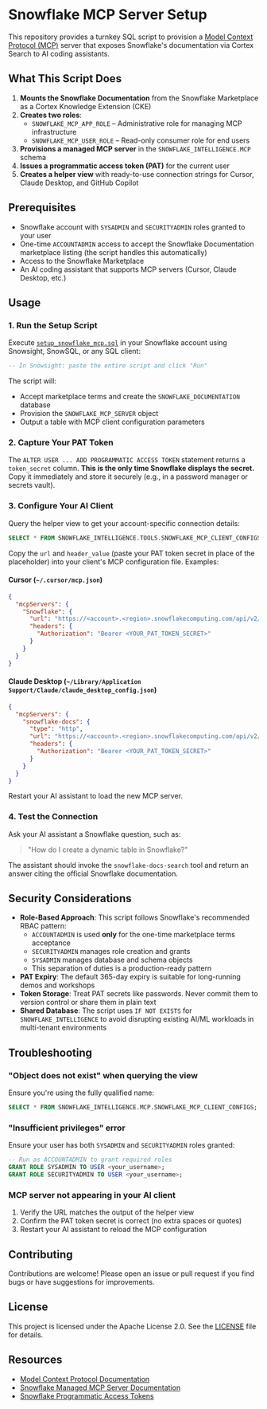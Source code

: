 # Snowflake MCP Server Setup

This repository provides a turnkey SQL script to provision a [Model Context Protocol (MCP)](https://modelcontextprotocol.io/) server that exposes Snowflake's documentation via Cortex Search to AI coding assistants.

## What This Script Does

1. **Mounts the Snowflake Documentation** from the Snowflake Marketplace as a Cortex Knowledge Extension (CKE)
2. **Creates two roles**:
   - `SNOWFLAKE_MCP_APP_ROLE` – Administrative role for managing MCP infrastructure
   - `SNOWFLAKE_MCP_USER_ROLE` – Read-only consumer role for end users
3. **Provisions a managed MCP server** in the `SNOWFLAKE_INTELLIGENCE.MCP` schema
4. **Issues a programmatic access token (PAT)** for the current user
5. **Creates a helper view** with ready-to-use connection strings for Cursor, Claude Desktop, and GitHub Copilot

## Prerequisites

- Snowflake account with `SYSADMIN` and `SECURITYADMIN` roles granted to your user
- One-time `ACCOUNTADMIN` access to accept the Snowflake Documentation marketplace listing (the script handles this automatically)
- Access to the Snowflake Marketplace
- An AI coding assistant that supports MCP servers (Cursor, Claude Desktop, etc.)

## Usage

### 1. Run the Setup Script

Execute [`setup_snowflake_mcp.sql`](./setup_snowflake_mcp.sql) in your Snowflake account using Snowsight, SnowSQL, or any SQL client:

```sql
-- In Snowsight: paste the entire script and click "Run"
```

The script will:
- Accept marketplace terms and create the `SNOWFLAKE_DOCUMENTATION` database
- Provision the `SNOWFLAKE_MCP_SERVER` object
- Output a table with MCP client configuration parameters

### 2. Capture Your PAT Token

The `ALTER USER ... ADD PROGRAMMATIC ACCESS TOKEN` statement returns a `token_secret` column. **This is the only time Snowflake displays the secret.** Copy it immediately and store it securely (e.g., in a password manager or secrets vault).

### 3. Configure Your AI Client

Query the helper view to get your account-specific connection details:

```sql
SELECT * FROM SNOWFLAKE_INTELLIGENCE.TOOLS.SNOWFLAKE_MCP_CLIENT_CONFIGS;
```

Copy the `url` and `header_value` (paste your PAT token secret in place of the placeholder) into your client's MCP configuration file. Examples:

#### Cursor (`~/.cursor/mcp.json`)

```json
{
  "mcpServers": {
    "Snowflake": {
      "url": "https://<account>.<region>.snowflakecomputing.com/api/v2/databases/snowflake_intelligence/schemas/tools/mcp-servers/snowflake_mcp_server",
      "headers": {
        "Authorization": "Bearer <YOUR_PAT_TOKEN_SECRET>"
      }
    }
  }
}
```

#### Claude Desktop (`~/Library/Application Support/Claude/claude_desktop_config.json`)

```json
{
  "mcpServers": {
    "snowflake-docs": {
      "type": "http",
      "url": "https://<account>.<region>.snowflakecomputing.com/api/v2/databases/snowflake_intelligence/schemas/tools/mcp-servers/snowflake_mcp_server",
      "headers": {
        "Authorization": "Bearer <YOUR_PAT_TOKEN_SECRET>"
      }
    }
  }
}
```

Restart your AI assistant to load the new MCP server.

### 4. Test the Connection

Ask your AI assistant a Snowflake question, such as:

> "How do I create a dynamic table in Snowflake?"

The assistant should invoke the `snowflake-docs-search` tool and return an answer citing the official Snowflake documentation.

## Security Considerations

- **Role-Based Approach**: This script follows Snowflake's recommended RBAC pattern:
  - `ACCOUNTADMIN` is used **only** for the one-time marketplace terms acceptance
  - `SECURITYADMIN` manages role creation and grants
  - `SYSADMIN` manages database and schema objects
  - This separation of duties is a production-ready pattern
- **PAT Expiry**: The default 365-day expiry is suitable for long-running demos and workshops
- **Token Storage**: Treat PAT secrets like passwords. Never commit them to version control or share them in plain text
- **Shared Database**: The script uses `IF NOT EXISTS` for `SNOWFLAKE_INTELLIGENCE` to avoid disrupting existing AI/ML workloads in multi-tenant environments

## Troubleshooting

### "Object does not exist" when querying the view
Ensure you're using the fully qualified name:
```sql
SELECT * FROM SNOWFLAKE_INTELLIGENCE.MCP.SNOWFLAKE_MCP_CLIENT_CONFIGS;
```

### "Insufficient privileges" error
Ensure your user has both `SYSADMIN` and `SECURITYADMIN` roles granted:
```sql
-- Run as ACCOUNTADMIN to grant required roles
GRANT ROLE SYSADMIN TO USER <your_username>;
GRANT ROLE SECURITYADMIN TO USER <your_username>;
```

### MCP server not appearing in your AI client
1. Verify the URL matches the output of the helper view
2. Confirm the PAT token secret is correct (no extra spaces or quotes)
3. Restart your AI assistant to reload the MCP configuration

## Contributing

Contributions are welcome! Please open an issue or pull request if you find bugs or have suggestions for improvements.

## License

This project is licensed under the Apache License 2.0. See the [LICENSE](./LICENSE) file for details.

## Resources

- [Model Context Protocol Documentation](https://modelcontextprotocol.io/)
- [Snowflake Managed MCP Server Documentation](https://docs.snowflake.com/en/user-guide/snowflake-cortex/cortex-agents-mcp)
- [Snowflake Programmatic Access Tokens](https://docs.snowflake.com/en/user-guide/authentication-using-pat)

